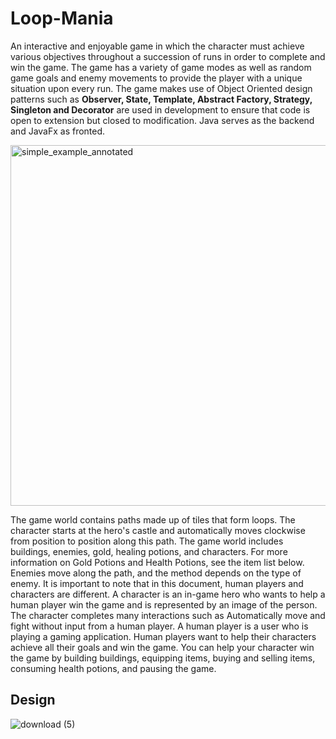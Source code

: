 # Loop-Mania

An interactive and enjoyable game in which the character must achieve various objectives throughout a succession of runs in order to complete and win the game. The game has a variety of game modes as well as random game goals and enemy movements to provide the player with a unique situation upon every run. The game makes use of Object Oriented design patterns such as **Observer, State, Template, Abstract Factory, Strategy, Singleton and Decorator** are used in development to ensure that code is open to extension but closed to modification. Java serves as the backend and JavaFx as fronted.

<img width="577" alt="simple_example_annotated" src="https://user-images.githubusercontent.com/50875291/179395925-fea89ff6-5d19-44e3-8415-fd24f318edbe.png">

The game world contains paths made up of tiles that form loops. The character starts at the hero's castle and automatically moves clockwise from position to position along this path. The game world includes buildings, enemies, gold, healing potions, and characters. For more information on Gold Potions and Health Potions, see the item list below. Enemies  move along the path, and the method  depends on the type of enemy. It is important to note that in this document, human players and characters are different. A character is an in-game hero who wants to help a human player win the game and is represented by an image of the person. The character completes many interactions such as Automatically move and fight without input from a human player. A human player is a user who is playing a gaming application. Human players want to help their characters achieve all their goals and win the game. You can help your character win the game by building buildings, equipping items, buying and selling items, consuming health potions, and pausing the game.

## Design

![download (5)](https://user-images.githubusercontent.com/50875291/179396275-9d3bd8b3-0fc7-4f7f-9865-6cb15bd5a082.png)
